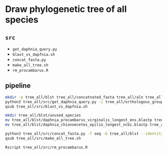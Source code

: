 # Draw phylogenetic tree of all species
## `src`
- `get_daphnia_query.py`
- `blast_vs_dapfnia.sh`
- `concat_fasta.py`
- `make_all_tree.sh`
- `rm_procambarus.R`

## pipeline
```bash
mkdir -p tree_all/blst tree_all/concatnated_fasta tree_all/aln tree_all/out
python3 tree_all/src/get_daphnia_query.py -i tree_all/orthologous_groups -o tree_all/daphina_query_seq.fa
qsub tree_all/src/blast_vs_dapfnia.sh

mkdir tree_all/blst/unused_species
mv tree_all/blst/daphnia_procambarus_virginalis_longest_ens.blastp tree_all/blst/unused_species/daphnia_procambarus_virginalis_longest_ens.blastp  # low BUSCO
mv tree_all/blst/daphnia_chionoecetes_opilio_longest_ncbi.blastp tree_all/blst/unused_species/daphnia_chionoecetes_opilio_longest_ncbi.blastp  # low BUSCO

python3 tree_all/src/concat_fasta.py -f seq -b tree_all/blst --identity 40 -o tree_all/concatnated_fasta
qsub tree_all/src/make_all_tree.sh

Rscript tree_all/src/rm_procambarus.R
```
